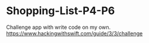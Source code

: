 # Shopping-List-P4-P6
Challenge app with write code on my own. https://www.hackingwithswift.com/guide/3/3/challenge
